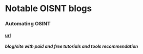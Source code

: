# Notable OISNT blogs
### Automating OSINT
#### [url](http://www.automatingosint.com/blog/)
##### blog/site with paid and free tutorials and tools recommendation
